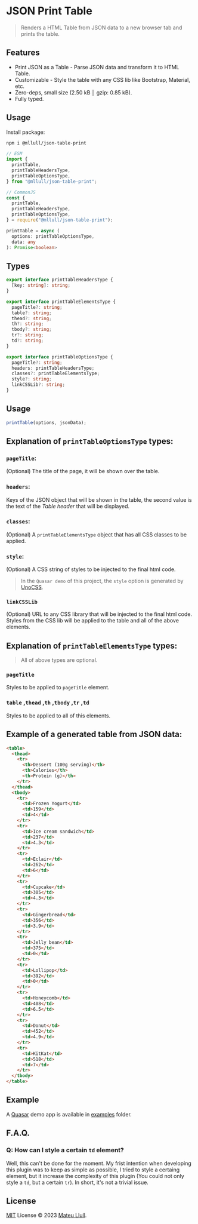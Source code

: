 # JSON Print Table

> Renders a HTML Table from JSON data to a new browser tab and prints the table.

## Features

- Print JSON as a Table - Parse JSON data and transform it to HTML Table.
- Customizable - Style the table with any CSS lib like Bootstrap, Material, etc.
- Zero-deps, small size (2.50 kB │ gzip: 0.85 kB).
- Fully typed.

## Usage

Install package:

```bash
npm i @mllull/json-table-print
```

```ts
// ESM
import {
  printTable,
  printTableHeadersType,
  printTableOptionsType,
} from "@mllull/json-table-print";

// CommonJS
const {
  printTable,
  printTableHeadersType,
  printTableOptionsType,
} = require("@mllull/json-table-print");
```

```ts
printTable = async (
  options: printTableOptionsType,
  data: any
): Promise<boolean>
```

## Types

```ts
export interface printTableHeadersType {
  [key: string]: string;
}

export interface printTableElementsType {
  pageTitle?: string;
  table?: string;
  thead?: string;
  th?: string;
  tbody?: string;
  tr?: string;
  td?: string;
}

export interface printTableOptionsType {
  pageTitle?: string;
  headers: printTableHeadersType;
  classes?: printTableElementsType;
  style?: string;
  linkCSSLib?: string;
}
```

## Usage

```ts
printTable(options, jsonData);
```

## Explanation of `printTableOptionsType` types:

### `pageTitle`:

(Optional) The title of the page, it will be shown over the table.

### `headers`:

Keys of the JSON object that will be shown in the table, the second value is the text of the _Table header_ that will be displayed.

### `classes`:

(Optional) A `printTableElementsType` object that has all CSS classes to be applied.

### `style`:

(Optional) A CSS string of styles to be injected to the final html code.

> In the `Quasar demo` of this project, the `style` option is generated by [UnoCSS](https://github.com/unocss/unocss).

### `linkCSSLib`

(Optional) URL to any CSS library that will be injected to the final html code. Styles from the CSS lib will be applied to the table and all of the above elements.

## Explanation of `printTableElementsType` types:

> All of above types are optional.

### `pageTitle`

Styles to be applied to `pageTitle` element.

### `table` ,`thead` ,`th` ,`tbody` ,`tr` ,`td`

Styles to be applied to all of this elements.

## Example of a generated table from JSON data:

```html
<table>
  <thead>
    <tr>
      <th>Dessert (100g serving)</th>
      <th>Calories</th>
      <th>Protein (g)</th>
    </tr>
  </thead>
  <tbody>
    <tr>
      <td>Frozen Yogurt</td>
      <td>159</td>
      <td>4</td>
    </tr>
    <tr>
      <td>Ice cream sandwich</td>
      <td>237</td>
      <td>4.3</td>
    </tr>
    <tr>
      <td>Eclair</td>
      <td>262</td>
      <td>6</td>
    </tr>
    <tr>
      <td>Cupcake</td>
      <td>305</td>
      <td>4.3</td>
    </tr>
    <tr>
      <td>Gingerbread</td>
      <td>356</td>
      <td>3.9</td>
    </tr>
    <tr>
      <td>Jelly bean</td>
      <td>375</td>
      <td>0</td>
    </tr>
    <tr>
      <td>Lollipop</td>
      <td>392</td>
      <td>0</td>
    </tr>
    <tr>
      <td>Honeycomb</td>
      <td>408</td>
      <td>6.5</td>
    </tr>
    <tr>
      <td>Donut</td>
      <td>452</td>
      <td>4.9</td>
    </tr>
    <tr>
      <td>KitKat</td>
      <td>518</td>
      <td>7</td>
    </tr>
  </tbody>
</table>
```

## Example

A [Quasar](https://quasar.dev/) demo app is available in [examples](./examples/) folder.

## F.A.Q.

### Q: How can I style a certain `td` element?

Well, this can't be done for the moment. My frist intention when developing this plugin was to keep as simple as possible, I tried to style a certaing element, but it increase the complexity of this plugin (You could not only style a `td`, but a certain `tr`). In short, it's not a trivial issue.

## License

[MIT](./LICENSE) License © 2023 [Mateu Llull](https://github.com/mllull).
